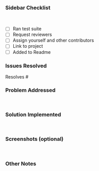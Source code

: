 ### Sidebar Checklist
​
- [ ] Ran test suite
- [ ] Request reviewers
- [ ] Assign yourself and other contributors
- [ ] Link to project
- [ ] Added to Readme
​
### Issues Resolved
Resolves #
​
### Problem Addressed
​
### Solution Implemented
​
### Screenshots (optional)
​
### Other Notes
